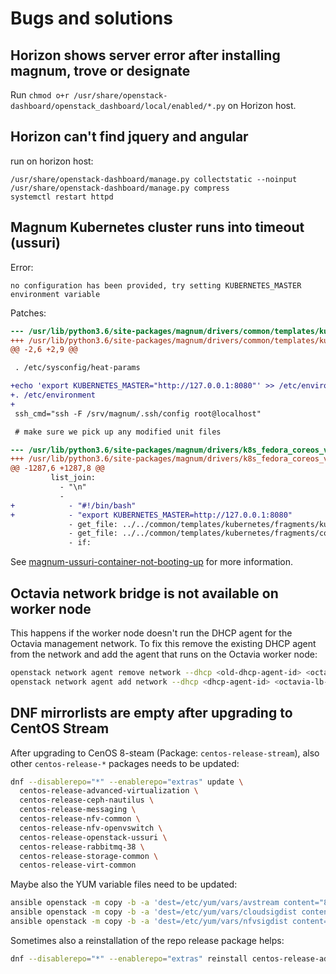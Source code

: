 # Bugs and solutions

## Horizon shows server error after installing magnum, trove or designate

Run `chmod o+r /usr/share/openstack-dashboard/openstack_dashboard/local/enabled/*.py` on Horizon host.

## Horizon can't find jquery and angular

run on horizon host:
```
/usr/share/openstack-dashboard/manage.py collectstatic --noinput
/usr/share/openstack-dashboard/manage.py compress
systemctl restart httpd
```

## Magnum Kubernetes cluster runs into timeout (ussuri)

Error:
```log
no configuration has been provided, try setting KUBERNETES_MASTER environment variable
```

Patches:
```diff
--- /usr/lib/python3.6/site-packages/magnum/drivers/common/templates/kubernetes/fragments/enable-services-master.sh.org	2020-12-08 23:43:31.721411768 +0100
+++ /usr/lib/python3.6/site-packages/magnum/drivers/common/templates/kubernetes/fragments/enable-services-master.sh	    2020-12-08 23:42:57.903622366 +0100
@@ -2,6 +2,9 @@

 . /etc/sysconfig/heat-params

+echo 'export KUBERNETES_MASTER="http://127.0.0.1:8080"' >> /etc/environment
+. /etc/environment
+
 ssh_cmd="ssh -F /srv/magnum/.ssh/config root@localhost"

 # make sure we pick up any modified unit files
```

```diff
--- /usr/lib/python3.6/site-packages/magnum/drivers/k8s_fedora_coreos_v1/templates/kubecluster.yaml.org	2020-12-09 01:17:55.840498009 +0100
+++ /usr/lib/python3.6/site-packages/magnum/drivers/k8s_fedora_coreos_v1/templates/kubecluster.yaml	    2020-12-09 01:18:41.168847934 +0100
@@ -1287,6 +1287,8 @@
         list_join:
           - "\n"
           -
+            - "#!/bin/bash"
+            - "export KUBERNETES_MASTER=http://127.0.0.1:8080"
             - get_file: ../../common/templates/kubernetes/fragments/kube-apiserver-to-kubelet-role.sh
             - get_file: ../../common/templates/kubernetes/fragments/core-dns-service.sh
             - if:
```

See [magnum-ussuri-container-not-booting-up](https://ask.openstack.org/en/question/128391/magnum-ussuri-container-not-booting-up/) for more information.

## Octavia network bridge is not available on worker node

This happens if the worker node doesn't run the DHCP agent for the Octavia management network. To fix this remove the existing DHCP agent from the network and add the agent that runs on the Octavia worker node:

```sh
openstack network agent remove network --dhcp <old-dhcp-agent-id> <octavia-lb-mgmt-network-id>
openstack network agent add network --dhcp <dhcp-agent-id> <octavia-lb-mgmt-network-id>
```

## DNF mirrorlists are empty after upgrading to CentOS Stream

After upgrading to CenOS 8-steam (Package: `centos-release-stream`), also other `centos-release-*` packages needs to be updated:

```sh
dnf --disablerepo="*" --enablerepo="extras" update \
  centos-release-advanced-virtualization \
  centos-release-ceph-nautilus \
  centos-release-messaging \
  centos-release-nfv-common \
  centos-release-nfv-openvswitch \
  centos-release-openstack-ussuri \
  centos-release-rabbitmq-38 \
  centos-release-storage-common \
  centos-release-virt-common
```

Maybe also the YUM variable files need to be updated:
```sh
ansible openstack -m copy -b -a 'dest=/etc/yum/vars/avstream content="8-stream\n"'
ansible openstack -m copy -b -a 'dest=/etc/yum/vars/cloudsigdist content="8-stream\n"'
ansible openstack -m copy -b -a 'dest=/etc/yum/vars/nfvsigdist content="8-stream\n"'
```

Sometimes also a reinstallation of the repo release package helps:
```sh
dnf --disablerepo="*" --enablerepo="extras" reinstall centos-release-advanced-virtualization
```
